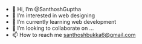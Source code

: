- 👋 Hi, I’m @SanthoshGuptha
- 👀 I’m interested in web designing
- 🌱 I’m currently learning web development
- 💞️ I’m looking to collaborate on ...
- 📫 How to reach me santhoshbukka6@gmail.com

<!---
SanthoshGuptha/SanthoshGuptha is a ✨ special ✨ repository because its `README.md` (this file) appears on your GitHub profile.
You can click the Preview link to take a look at your changes.
--->
